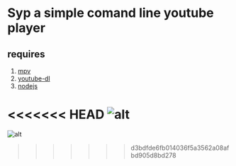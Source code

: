 # Syp a simple comand line youtube player

## requires

1.  [mpv](https://mpv.io/)
2.  [youtube-dl](https://rg3.github.io/youtube-dl/)
3.  [nodejs](https://nodejs.org/en/)

<<<<<<< HEAD
![alt](https://imgur.com/a/K4tHAFV.png)
=======
![alt](https://i.imgur.com/NmkmA38.png)
>>>>>>> d3bdfde6fb014036f5a3562a08afbd905d8bd278
